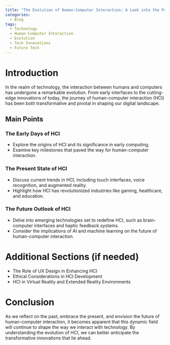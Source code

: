 ```yaml
---
title: "The Evolution of Human-Computer Interaction: A Look into the Past, Present, and Future"
categories:
  - Blog
tags:
  - Technology
  - Human-Computer Interaction
  - Evolution
  - Tech Innovations
  - Future Tech
---
```


# Introduction
In the realm of technology, the interaction between humans and computers has undergone a remarkable evolution. From early interfaces to the cutting-edge innovations of today, the journey of human-computer interaction (HCI) has been both transformative and pivotal in shaping our digital landscape.

## Main Points
### The Early Days of HCI
- Explore the origins of HCI and its significance in early computing.
- Examine key milestones that paved the way for human-computer interaction.

### The Present State of HCI
- Discuss current trends in HCI, including touch interfaces, voice recognition, and augmented reality.
- Highlight how HCI has revolutionized industries like gaming, healthcare, and education.

### The Future Outlook of HCI
- Delve into emerging technologies set to redefine HCI, such as brain-computer interfaces and haptic feedback systems.
- Consider the implications of AI and machine learning on the future of human-computer interaction.

# Additional Sections (if needed)
- The Role of UX Design in Enhancing HCI
- Ethical Considerations in HCI Development
- HCI in Virtual Reality and Extended Reality Environments

# Conclusion
As we reflect on the past, embrace the present, and envision the future of human-computer interaction, it becomes apparent that this dynamic field will continue to shape the way we interact with technology. By understanding the evolution of HCI, we can better anticipate the transformative innovations that lie ahead.